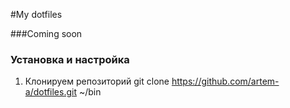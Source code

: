 #My dotfiles

###Coming soon

### Установка и настройка

1. Клонируем репозиторий
    git clone https://github.com/artem-a/dotfiles.git ~/bin

